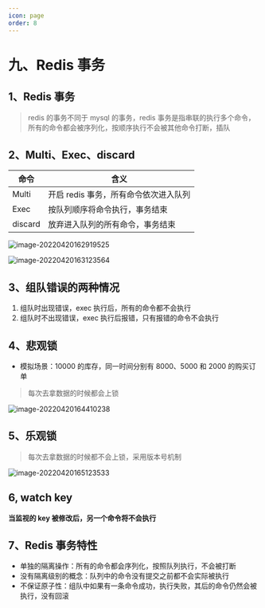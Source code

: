 ```yaml
---
icon: page
order: 8
---
```

# 九、Redis 事务

## 1、Redis 事务

> redis 的事务不同于 mysql 的事务，redis 事务是指串联的执行多个命令，所有的命令都会被序列化，按顺序执行不会被其他命令打断，插队

## 2、Multi、Exec、discard

| 命令    | 含义                                |
| ------- | ----------------------------------- |
| Multi   | 开启 redis 事务，所有命令依次进入队列 |
| Exec    | 按队列顺序将命令执行，事务结束      |
| discard | 放弃进入队列的所有命令，事务结束    |

![image-20220420162919525](https://cdn.staticaly.com/gh/jinmunan/imgs@master/Redis/image-20220420162919525.png)

![image-20220420163123564](https://cdn.staticaly.com/gh/jinmunan/imgs@master/Redis/image-20220420163123564.png)

## 3、组队错误的两种情况

1. 组队时出现错误，exec 执行后，所有的命令都不会执行
2. 组队时不出现错误，exec 执行后报错，只有报错的命令不会执行

## 4、悲观锁

- 模拟场景：10000 的库存，同一时间分别有 8000、5000 和 2000 的购买订单

> 每次去拿数据的时候都会上锁

![image-20220420164410238](https://cdn.staticaly.com/gh/jinmunan/imgs@master/Redis/image-20220420164410238.png)

## 5、乐观锁

> 每次去拿数据的时候都不会上锁，采用版本号机制

![image-20220420165123533](https://cdn.staticaly.com/gh/jinmunan/imgs@master/Redis/image-20220420165123533.png)

## 6, watch key

**当监视的 key 被修改后，另一个命令将不会执行**

## 7、Redis 事务特性

- 单独的隔离操作：所有的命令都会序列化，按照队列执行，不会被打断
- 没有隔离级别的概念：队列中的命令没有提交之前都不会实际被执行
- 不保证原子性：组队中如果有一条命令成功，执行失败，其后的命令仍然会被执行，没有回滚 
